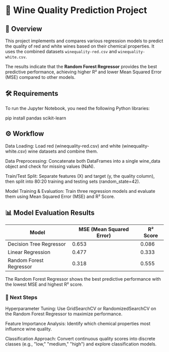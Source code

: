 # 🍇 Wine Quality Prediction Project

## 📝 Overview
This project implements and compares various regression models to predict the quality of red and white wines based on their chemical properties. It uses the combined datasets `winequality-red.csv` and `winequality-white.csv`.  

The results indicate that the **Random Forest Regressor** provides the best predictive performance, achieving higher R² and lower Mean Squared Error (MSE) compared to other models.


## 🛠️ Requirements
To run the Jupyter Notebook, you need the following Python libraries:

pip install pandas scikit-learn

## ⚙️ Workflow

Data Loading: Load red (winequality-red.csv) and white (winequality-white.csv) wine datasets and combine them.

Data Preprocessing: Concatenate both DataFrames into a single wine_data object and check for missing values (NaN).

Train/Test Split: Separate features (X) and target (y, the quality column), then split into 80:20 training and testing sets (random_state=42).

Model Training & Evaluation: Train three regression models and evaluate them using Mean Squared Error (MSE) and R² Score.

## 📊 Model Evaluation Results
| Model                   | MSE (Mean Squared Error) | R² Score |
| ----------------------- | ------------------------ | -------- |
| Decision Tree Regressor | 0.653                    | 0.086    |
| Linear Regression       | 0.477                    | 0.333    |
| Random Forest Regressor | 0.318                    | 0.555    |


The Random Forest Regressor shows the best predictive performance with the lowest MSE and highest R² score.

### 🚀 Next Steps

Hyperparameter Tuning: Use GridSearchCV or RandomizedSearchCV on the Random Forest Regressor to maximize performance.

Feature Importance Analysis: Identify which chemical properties most influence wine quality.

Classification Approach: Convert continuous quality scores into discrete classes (e.g., "low," "medium," "high") and explore classification models.
